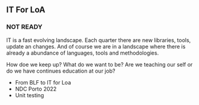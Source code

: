 ## IT For LoA ##

### NOT READY ###
IT is a fast evolving landscape. Each quarter there are new libraries, tools, update an changes. And of course we are in a landscape where there is already a abundance of languages, tools and methodologies.

How doe we keep up? What do we want to be? Are we teaching our self or do we have continues education at our job? 


- From BLF to IT for Loa
- NDC Porto 2022
- Unit testing
